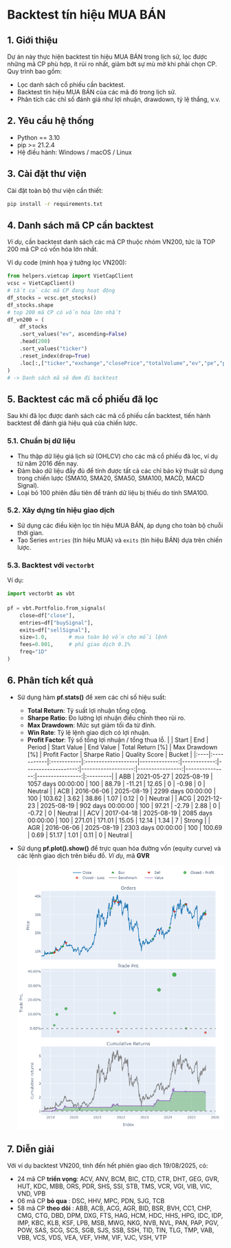 # Backtest tín hiệu MUA BÁN

## 1. Giới thiệu  
Dự án này thực hiện backtest tín hiệu MUA BÁN trong lịch sử, lọc được những mã CP phù hợp, ít rủi ro nhất, giảm bớt sự mù mờ khi phải chọn CP.  
Quy trình bao gồm:  
- Lọc danh sách cổ phiếu cần backtest.
- Backtest tín hiệu MUA BÁN của các mã đó trong lịch sử.
- Phân tích các chỉ số đánh giá như lợi nhuận, drawdown, tỷ lệ thắng, v.v.

## 2. Yêu cầu hệ thống  
- Python == 3.10  
- pip >= 21.2.4
- Hệ điều hành: Windows / macOS / Linux

## 3. Cài đặt thư viện  
Cài đặt toàn bộ thư viện cần thiết:  
```bash
pip install -r requirements.txt
```

## 4. Danh sách mã CP cần backtest

*Ví dụ*, cần backtest danh sách các mã CP thuộc nhóm VN200, tức là TOP 200 mã CP có vốn hóa lớn nhất.

Ví dụ code (minh họa ý tưởng lọc VN200):
```python
from helpers.vietcap import VietCapClient
vcsc = VietCapClient()
# tất cả các mã CP đang hoạt động
df_stocks = vcsc.get_stocks()
df_stocks.shape
# top 200 mã CP có vốn hóa lớn nhất
df_vn200 = (
    df_stocks
    .sort_values("ev", ascending=False)
    .head(200)
    .sort_values("ticker")
    .reset_index(drop=True)
    .loc[:,["ticker","exchange","closePrice","totalVolume","ev","pe","pb","roa","roe"]]
)
# -> Danh sách mã sẽ đem đi backtest
```

## 5. Backtest các mã cổ phiếu đã lọc

Sau khi đã lọc được danh sách các mã cổ phiếu cần backtest, tiến hành backtest để đánh giá hiệu quả của chiến lược.

### 5.1. Chuẩn bị dữ liệu
- Thu thập dữ liệu giá lịch sử (OHLCV) cho các mã cổ phiếu đã lọc, ví dụ từ năm 2016 đến nay.
- Đảm bảo dữ liệu đầy đủ để tính được tất cả các chỉ báo kỹ thuật sử dụng trong chiến lược (SMA10, SMA20, SMA50, SMA100, MACD, MACD Signal).
- Loại bỏ 100 phiên đầu tiên để tránh dữ liệu bị thiếu do tính SMA100.

### 5.2. Xây dựng tín hiệu giao dịch
- Sử dụng các điều kiện lọc tín hiệu MUA BÁN, áp dụng cho toàn bộ chuỗi thời gian.
- Tạo Series `entries` (tín hiệu MUA) và `exits` (tín hiệu BÁN) dựa trên chiến lược.

### 5.3. Backtest với `vectorbt`
Ví dụ:

```python
import vectorbt as vbt

pf = vbt.Portfolio.from_signals(
    close=df["close"],
    entries=df["buySignal"],
    exits=df["sellSignal"],
    size=1.0,       # mua toàn bộ vốn cho mỗi lệnh
    fees=0.001,     # phí giao dịch 0.1%
    freq="1D"
)
```

## 6. Phân tích kết quả
- Sử dụng hàm **pf.stats()** để xem các chỉ số hiệu suất:
  - **Total Return**: Tỷ suất lợi nhuận tổng cộng.
  - **Sharpe Ratio**: Đo lường lợi nhuận điều chỉnh theo rủi ro.
  - **Max Drawdown**: Mức sụt giảm tối đa từ đỉnh.
  - **Win Rate**: Tỷ lệ lệnh giao dịch có lợi nhuận.
  - **Profit Factor**: Tỷ số tổng lợi nhuận / tổng thua lỗ.
    |     | Start      | End        | Period             |   Start Value |   End Value |   Total Return [%] |   Max Drawdown [%] |   Profit Factor |   Sharpe Ratio |   Quality Score | Bucket   |
    |:----|:-----------|:-----------|:-------------------|--------------:|------------:|-------------------:|-------------------:|----------------:|---------------:|----------------:|:---------|
    | ABB | 2021-05-27 | 2025-08-19 | 1057 days 00:00:00 |           100 |       88.79 |             -11.21 |              12.65 |            0    |          -0.98 |               0 | Neutral  |
    | ACB | 2016-06-06 | 2025-08-19 | 2299 days 00:00:00 |           100 |      103.62 |               3.62 |              38.86 |            1.07 |           0.12 |               0 | Neutral  |
    | ACG | 2021-12-23 | 2025-08-19 | 902 days 00:00:00  |           100 |       97.21 |              -2.79 |               2.88 |            0    |          -0.72 |               0 | Neutral  |
    | ACV | 2017-04-18 | 2025-08-19 | 2085 days 00:00:00 |           100 |      271.01 |             171.01 |              15.05 |           12.14 |           1.34 |               7 | Strong   |
    | AGR | 2016-06-06 | 2025-08-19 | 2303 days 00:00:00 |           100 |      100.69 |               0.69 |              51.17 |            1.01 |           0.11 |               0 | Neutral  |

- Sử dụng **pf.plot().show()** để trực quan hóa đường vốn (equity curve) và các lệnh giao dịch trên biểu đồ. *Ví dụ*, mã **GVR**

    ![Kết quả backtest](backtesting_plot.png)

## 7. Diễn giải

Với ví dụ backtest VN200, tính đến hết phiên giao dịch 19/08/2025, có:
- 24 mã CP **triển vọng**: ACV, ANV, BCM, BIC, CTD, CTR, DHT, GEG, GVR, HUT, KDC, MBB, ORS, PDR, SHS, SSI, STB, TMS, VCR, VGI, VIB, VIC, VND, VPB
- 06 mã CP **bỏ qua**    : DSC, HHV, MPC, PDN, SJG, TCB
- 58 mã CP **theo dõi**  : ABB, ACB, ACG, AGR, BID, BSR, BVH, CC1, CHP, CMG, CTG, DBD, DPM, DXG, FTS, HAG, HCM, HDC, HHS, HPG, IDC, IDP, IMP, KBC, KLB, KSF, LPB, MSB, MWG, NKG, NVB, NVL, PAN, PAP, PGV, POW, SAS, SCG, SCS, SGB, SJS, SSB, SSH, TID, TIN, TLG, TMP, VAB, VBB, VCS, VDS, VEA, VEF, VHM, VIF, VJC, VSH, VTP